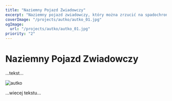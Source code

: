 ```yaml
---
title: "Naziemny Pojazd Zwiadowczy"
excerpt: "Naziemny pojazd zwiadowczy, który można zrzucić na spadochronie."
coverImage: "/projects/autko/autko_01.jpg"
ogImage:
  url: "/projects/autko/autko_01.jpg"
priority: "2"
---
```


# Naziemny Pojazd Zwiadowczy

...tekst...

![autko](/projects/autko/autko_02.jpg "autko")

...wiecej tekstu...
